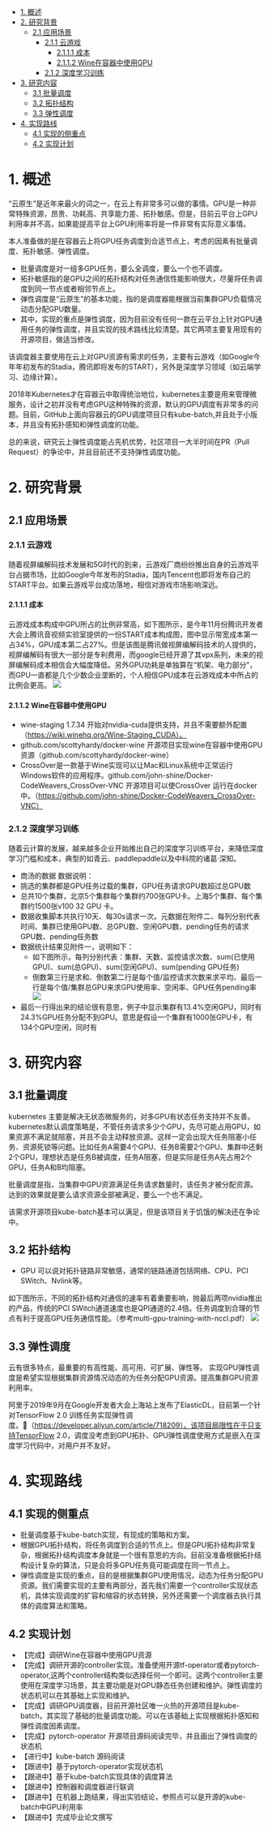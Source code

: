 <!-- TOC -->

- [1. 概述](#1-概述)
- [2. 研究背景](#2-研究背景)
    - [2.1 应用场景](#21-应用场景)
        - [2.1.1 云游戏](#211-云游戏)
            - [2.1.1.1 成本](#2111-成本)
            - [2.1.1.2 Wine在容器中使用GPU](#2112-wine在容器中使用gpu)
        - [2.1.2 深度学习训练](#212-深度学习训练)
- [3. 研究内容](#3-研究内容)
    - [3.1 批量调度](#31-批量调度)
    - [3.2 拓扑结构](#32-拓扑结构)
    - [3.3 弹性调度](#33-弹性调度)
- [4. 实现路线](#4-实现路线)
    - [4.1 实现的侧重点](#41-实现的侧重点)
    - [4.2 实现计划](#42-实现计划)

<!-- /TOC -->
# 1. 概述
“云原生”是近年来最火的词之一，在云上有非常多可以做的事情。GPU是一种非常特殊资源，昂贵、功耗高、共享能力差、拓扑敏感。但是，目前云平台上GPU利用率并不高，如果能提高平台上GPU利用率将是一件非常有实际意义事情。

本人准备做的是在容器云上将GPU任务调度到合适节点上，考虑的因素有批量调度、拓扑敏感、弹性调度。
* 批量调度是对一组多GPU任务，要么全调度，要么一个也不调度。
* 拓扑敏感指的是GPU之间的拓扑结构对任务通信性能影响很大，尽量将任务调度到同一节点或者相邻节点上。
* 弹性调度是“云原生”的基本功能，指的是调度器能根据当前集群GPU负载情况动态分配GPU数量。
* 其中，实现的重点是弹性调度，因为目前没有任何一款在云平台上针对GPU通用任务的弹性调度，并且实现的技术路线比较清楚。其它两项主要复用现有的开源项目，做适当修改。

该调度器主要使用在云上对GPU资源有需求的任务，主要有云游戏（如Google今年年初发布的Stadia，腾讯即将发布的START），另外是深度学习领域（如云端学习、边缘计算）。

2018年Kubernetes才在容器云中取得统治地位，kubernetes主要是用来管理微服务，设计之初并没有考虑GPU这种特殊的资源，默认的GPU调度有非常多的问题。目前，GitHub上面向容器云的GPU调度项目只有kube-batch,并且处于小版本，并且没有拓扑感知和弹性调度的功能。

总的来说，研究云上弹性调度能占先机优势，社区项目一大半时间在PR（Pull Request）的争论中，并且目前还不支持弹性调度功能。

# 2. 研究背景
## 2.1 应用场景
### 2.1.1 云游戏
随着视屏编解码技术发展和5G时代的到来，云游戏厂商纷纷推出自身的云游戏平台占据市场，比如Google今年发布的Stadia，国内Tencent也即将发布自己的START平台。如果云游戏平台成功落地，相信对游戏市场影响深远。

#### 2.1.1.1 成本
云游戏成本构成中GPU所占的比例非常高，如下图所示，是今年11月份腾讯开发者大会上腾讯音视频实验室提供的一份START成本构成图，图中显示带宽成本第一占34%，GPU成本第二占27%。但是该图是腾讯做视屏编解码技术的人提供的，视屏编解码有很大一部分是专利费用，而google已经开源了其vpx系列，未来的视屏编解码成本相信会大幅度降低。另外GPU功耗是单独算在“机架、电力部分”，而GPU一直都是几个少数企业垄断的，个人相信GPU成本在云游戏成本中所占的比例会更高。
![](images/2019-11-20-10-19-19.png)

#### 2.1.1.2 Wine在容器中使用GPU
* wine-staging 1.7.34 开始对nvidia-cuda提供支持，并且不需要额外配置（https://wiki.winehq.org/Wine-Staging_CUDA）。
* github.com/scottyhardy/docker-wine 开源项目实现wine在容器中使用GPU资源（github.com/scottyhardy/docker-wine）
* CrossOver是一款基于Wine实现可以让Mac和Linux系统中正常运行Windows软件的应用程序。github.com/john-shine/Docker-CodeWeavers_CrossOver-VNC 开源项目可以使CrossOver 运行在docker中。（https://github.com/john-shine/Docker-CodeWeavers_CrossOver-VNC）

### 2.1.2 深度学习训练
随着云计算的发展，越来越多企业开始推出自己的深度学习训练平台，来降低深度学习门槛和成本，典型的如青云、paddlepaddle以及中科院的诸葛·深知。

* 商汤的数据
数据说明：
* 挑选的集群都是GPU任务过载的集群，GPU任务请求GPU数超过总GPU数
* 总共10个集群，北京5个集群每个集群约700张GPU卡。上海5个集群、每个集群约1500张v100 32 GPU 卡。
* 数据收集脚本共执行10天、每30s请求一次。元数据在附件二、每列分别代表时间、集群已使用GPU数、总GPU数、空闲GPU数、pending任务的请求GPU数、pending任务数
* 数据统计结果见附件一，说明如下：
    * 如下图所示，每列分别代表：集群、天数、监控请求次数、sum(已使用GPU)、sum(总GPU)、sum(空闲GPU)、sum(pending GPU任务)
    * 倒数第三行是求和、倒数第二行是每个值/监控请求次数来求平均、最后一行是每个值/集群总GPU来求GPU使用率、空闲率、GPU任务pending率
    ![](./images/2019-11-22-17-19-54.png)
* 最后一行得出来的结论很有意思，例子中显示集群有13.4%空闲GPU，同时有24.3%GPU任务分配不到GPU。意思是假设一个集群有1000张GPU卡，有134个GPU空闲，同时有

# 3. 研究内容
## 3.1 批量调度
kubernetes 主要是解决无状态微服务的，对多GPU有状态任务支持并不友善。kubernetes默认调度策略是，不管任务请求多少个GPU，先尽可能占用GPU，如果资源不满足就阻塞，并且不会主动释放资源。这样一定会出现大任务阻塞小任务、资源死锁等问题。比如任务A需要4个GPU、任务B需要2个GPU、集群中还剩2个GPU，理想状态是任务B被调度，任务A阻塞，但是实际是任务A先占用2个GPU，任务A和B均阻塞。

批量调度是指，当集群中GPU资源满足任务请求数量时，该任务才被分配资源。达到的效果就是要么请求资源全部被满足，要么一个也不满足。

该需求开源项目kube-batch基本可以满足，但是该项目关于饥饿的解决还在争论中。

## 3.2 拓扑结构
* GPU 可以说对拓扑链路非常敏感，通常的链路通道包括网络、CPU、PCI SWitch、Nvlink等。

如下图所示，不同的拓扑结构对通信的速率有着重要影响，抛最后两项nvidia推出的产品，传统的PCI SWitch通道速度也是QPI通道的2.4倍。任务调度到合理的节点有利于提高GPU任务通信性能。（参考multi-gpu-training-with-nccl.pdf）
![](./images/2019-11-20-11-29-03.png)

## 3.3 弹性调度
云有很多特点，最重要的有高性能、高可用、可扩展、弹性等。
实现GPU弹性调度是希望实现根据集群资源情况动态的为任务分配GPU资源。提高集群GPU资源利用率。

阿里于2019年9月在Google开发者大会上海站上发布了ElasticDL，目前第一个针对TensorFlow 2.0 训练任务实现弹性调度。（https://developer.aliyun.com/article/718209）。该项目局限性在于只支持TensorFlow 2.0，调度没考虑到GPU拓扑、GPU弹性调度使用方式是嵌入在深度学习代码中，对用户并不友好。
# 4. 实现路线
## 4.1 实现的侧重点
* 批量调度基于kube-batch实现，有现成的策略和方案。
* 根据GPU拓扑结构，将任务调度到合适的节点上。但是GPU拓扑结构非常复杂，根据拓扑结构调度本身就是一个很有意思的方向。目前没准备根据拓扑结构设计复杂的算法，只是会将多GPU任务竟可能调度在同一节点上。
* 弹性调度是实现的重点，目的是根据集群GPU使用情况，动态为任务分配GPU资源。我们需要实现的主要有两部分，首先我们需要一个controller实现状态机，具体实现调度的扩容和缩容的状态转换，另外还需要一个调度器去执行具体的调度算法和策略。

## 4.2 实现计划

* 【完成】调研Wine在容器中使用GPU资源
* 【完成】调研开源的controller实现。准备使用开源tf-operator或者pytorch-operator,这两个controller结构类似选择任何一个即可。这两个controller主要使用在深度学习场景，其主要功能是对GPU静态任务创建和维护。弹性调度的状态机可以在其基础上实现和维护。
* 【完成】调研GPU调度器，目前开源社区唯一火热的开源项目是kube-batch，其实现了基础的批量调度功能。可以在该基础上实现根据拓扑感知和弹性调度因素调度。
* 【完成】pytorch-operator 开源项目源码阅读完毕，并且画出了弹性调度的状态机
* 【进行中】kube-batch 源码阅读
* 【跟进中】基于pytorch-operator实现状态机
* 【跟进中】基于kube-batch实现具体的调度算法
* 【跟进中】控制器和调度器进行联调
* 【跟进中】在机器上跑结果，得出实验结论，参照点可以是开源的kube-batch中GPU利用率
* 【跟进中】完成毕业论文撰写




